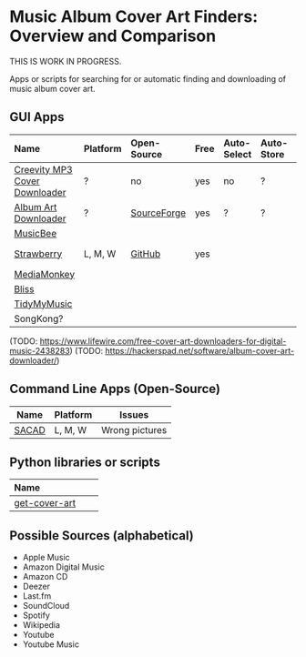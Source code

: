 # Music Album Cover Art Finders: Overview and Comparison
THIS IS WORK IN PROGRESS.

Apps or scripts for searching for or automatic finding and downloading of music album cover art.
## GUI Apps
| Name | Platform | Open-Source | Free | Auto-Select | Auto-Store | Bulk | Remarks |
| :--- | :-- | :-- | :-- | :-- | :-- | :-- | :-- |
| [Creevity MP3 Cover Downloader](https://www.creevity.com/mp3coverdownloader/) | ? | no | yes | no | ? | no | |
| [Album Art Downloader](https://sourceforge.net/projects/album-art/) | ? | [SourceForge](https://sourceforge.net/projects/album-art/)  | yes | ? | ? | ? | Custom sources |
| [MusicBee](https://getmusicbee.com/) |
| [Strawberry](https://www.strawberrymusicplayer.org/) | L, M, W | [GitHub](https://github.com/strawberrymusicplayer/strawberry) | yes | ||| Music player |
| [MediaMonkey](https://www.mediamonkey.com/) |
| [Bliss](https://www.blisshq.com/) |
| [TidyMyMusic](https://www.wondershare.net/ad/tidymymusic-mac/) |
| SongKong? |

(TODO: https://www.lifewire.com/free-cover-art-downloaders-for-digital-music-2438283)
(TODO: https://hackerspad.net/software/album-cover-art-downloader/)

## Command Line Apps (Open-Source)
| Name | Platform | Issues |
| ---- | ---- | --- |
| [SACAD](https://github.com/desbma/sacad) | L, M, W | Wrong pictures |
## Python libraries or scripts
| Name | | |
| :-- |:-- |:-- |
|[get-cover-art](https://pypi.org/project/get-cover-art/)||

## Possible Sources (alphabetical)
- Apple Music
- Amazon Digital Music
- Amazon CD
- Deezer
- Last.fm
- SoundCloud
- Spotify
- Wikipedia
- Youtube
- Youtube Music
